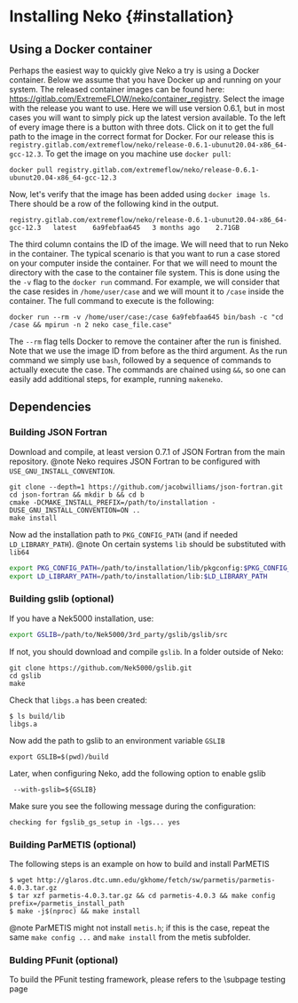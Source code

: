 # Installing Neko {#installation}

## Using a Docker container
Perhaps the easiest way to quickly give Neko a try is using a Docker container.
Below we assume that you have Docker up and running on your system. The released
container images can be found here:
https://gitlab.com/ExtremeFLOW/neko/container_registry. Select the image with
the release you want to use. Here we will use version 0.6.1, but in most cases
you will want to simply pick up the latest version available. To the left of
every image there is a button with three dots. Click on it to get the full path
to the image in the correct format for Docker. For our release this is
`registry.gitlab.com/extremeflow/neko/release-0.6.1-ubunut20.04-x86_64-gcc-12.3`.
To get the image on you machine use `docker pull`:

```
docker pull registry.gitlab.com/extremeflow/neko/release-0.6.1-ubunut20.04-x86_64-gcc-12.3
```

Now, let's verify that the image has been added using `docker image ls`. There
should be a row of the following kind in the output.

```
registry.gitlab.com/extremeflow/neko/release-0.6.1-ubunut20.04-x86_64-gcc-12.3   latest    6a9febfaa645   3 months ago    2.71GB
```

The third column contains the ID of the image. We will need that to run Neko in
the container. The typical scenario is that you want to run a case stored on
your computer inside the container. For that we will need to mount the directory
with the case to the container file system. This is done using the the `-v` flag
to the `docker run` command. For example, we will consider that the case resides
in `/home/user/case` and we will mount it to `/case` inside the container. The
full command to execute is the following:

```
docker run --rm -v /home/user/case:/case 6a9febfaa645 bin/bash -c "cd /case && mpirun -n 2 neko case_file.case"
```

The `--rm` flag tells Docker to remove the container after the run is finished.
Note that we use the image ID from before as the third argument. As the run
command we simply use `bash`, followed by a sequence of commands to actually
execute the case. The commands are chained using `&&`, so one can easily add
additional steps, for example, running `makeneko`.

## Dependencies

### Building JSON Fortran 

Download and compile, at least  version 0.7.1 of JSON Fortran from the main repository.
@note Neko requires JSON Fortran to be configured with `USE_GNU_INSTALL_CONVENTION`.

``` shell
git clone --depth=1 https://github.com/jacobwilliams/json-fortran.git
cd json-fortran && mkdir b && cd b
cmake -DCMAKE_INSTALL_PREFIX=/path/to/installation -DUSE_GNU_INSTALL_CONVENTION=ON ..
make install
```
Now ad the installation path to `PKG_CONFIG_PATH` (and if needed `LD_LIBRARY_PATH`).
@note On certain systems `lib` should be substituted with `lib64`

``` bash
export PKG_CONFIG_PATH=/path/to/installation/lib/pkgconfig:$PKG_CONFIG_PATH
export LD_LIBRARY_PATH=/path/to/installation/lib:$LD_LIBRARY_PATH
```

### Building gslib (optional)

If you have a Nek5000 installation, use:

``` bash
export GSLIB=/path/to/Nek5000/3rd_party/gslib/gslib/src
```

If not, you should download and compile `gslib`. In a folder outside of Neko:

``` shell
git clone https://github.com/Nek5000/gslib.git
cd gslib
make
```

Check that `libgs.a` has been created:

``` shell
$ ls build/lib
libgs.a 
```

Now add the path to gslib to an environment variable `GSLIB`

``` shell
export GSLIB=$(pwd)/build
```

Later, when configuring Neko, add the following option to enable gslib

``` shell
 --with-gslib=${GSLIB}
```

Make sure you see the following message during the configuration:

``` shell
checking for fgslib_gs_setup in -lgs... yes
```

### Building ParMETIS (optional)

The following steps is an example on how to build and install ParMETIS

``` shell
$ wget http://glaros.dtc.umn.edu/gkhome/fetch/sw/parmetis/parmetis-4.0.3.tar.gz
$ tar xzf parmetis-4.0.3.tar.gz && cd parmetis-4.0.3 && make config prefix=/parmetis_install_path
$ make -j$(nproc) && make install
```
@note ParMETIS might not install `metis.h`; if this is the case, repeat the same `make config ...` and `make install` from the metis subfolder.

### Bulding PFunit (optional)

To build the PFunit testing framework, please refers to the \subpage testing page
